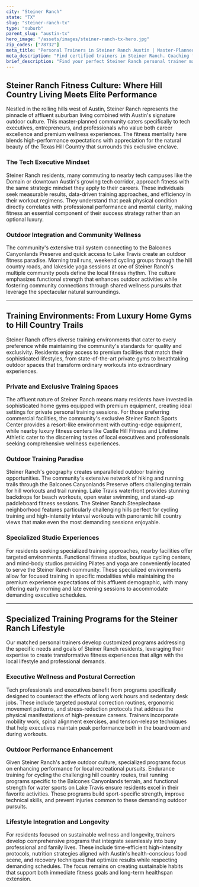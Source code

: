 ```yaml
---
city: "Steiner Ranch"
state: "TX"
slug: "steiner-ranch-tx"
type: "suburb"
parent_slug: "austin-tx"
hero_image: "/assets/images/steiner-ranch-tx-hero.jpg"
zip_codes: ["78732"]
meta_title: "Personal Trainers in Steiner Ranch Austin | Master-Planned Community Fitness"
meta_description: "Find certified trainers in Steiner Ranch. Coaching focused on planned community amenities, Lake Austin access, and executive family health."
brief_description: "Find your perfect Steiner Ranch personal trainer match today. Our elite service connects you with certified fitness professionals who specialize in the unique needs of Austin's tech executives, outdoor enthusiasts, and growth-focused residents. Whether you prefer hill country trail workouts, private home sessions, or exclusive gym training, we match you with experts in functional fitness, postural correction, and endurance training. Serving the entire Steiner Ranch community with personalized matching to help you achieve peak performance and optimal wellness. Start your transformation with Austin's premier trainer matching service tailored specifically for our affluent suburban lifestyle."
---
```

## Steiner Ranch Fitness Culture: Where Hill Country Living Meets Elite Performance

Nestled in the rolling hills west of Austin, Steiner Ranch represents the pinnacle of affluent suburban living combined with Austin's signature outdoor culture. This master-planned community caters specifically to tech executives, entrepreneurs, and professionals who value both career excellence and premium wellness experiences. The fitness mentality here blends high-performance expectations with appreciation for the natural beauty of the Texas Hill Country that surrounds this exclusive enclave.

### The Tech Executive Mindset
Steiner Ranch residents, many commuting to nearby tech campuses like the Domain or downtown Austin's growing tech corridor, approach fitness with the same strategic mindset they apply to their careers. These individuals seek measurable results, data-driven training approaches, and efficiency in their workout regimens. They understand that peak physical condition directly correlates with professional performance and mental clarity, making fitness an essential component of their success strategy rather than an optional luxury.

### Outdoor Integration and Community Wellness
The community's extensive trail system connecting to the Balcones Canyonlands Preserve and quick access to Lake Travis create an outdoor fitness paradise. Morning trail runs, weekend cycling groups through the hill country roads, and lakeside yoga sessions at one of Steiner Ranch's multiple community pools define the local fitness rhythm. The culture emphasizes functional strength that enhances outdoor activities while fostering community connections through shared wellness pursuits that leverage the spectacular natural surroundings.

---

## Training Environments: From Luxury Home Gyms to Hill Country Trails

Steiner Ranch offers diverse training environments that cater to every preference while maintaining the community's standards for quality and exclusivity. Residents enjoy access to premium facilities that match their sophisticated lifestyles, from state-of-the-art private gyms to breathtaking outdoor spaces that transform ordinary workouts into extraordinary experiences.

### Private and Exclusive Training Spaces
The affluent nature of Steiner Ranch means many residents have invested in sophisticated home gyms equipped with premium equipment, creating ideal settings for private personal training sessions. For those preferring commercial facilities, the community's exclusive Steiner Ranch Sports Center provides a resort-like environment with cutting-edge equipment, while nearby luxury fitness centers like Castle Hill Fitness and Lifetime Athletic cater to the discerning tastes of local executives and professionals seeking comprehensive wellness experiences.

### Outdoor Training Paradise
Steiner Ranch's geography creates unparalleled outdoor training opportunities. The community's extensive network of hiking and running trails through the Balcones Canyonlands Preserve offers challenging terrain for hill workouts and trail running. Lake Travis waterfront provides stunning backdrops for beach workouts, open water swimming, and stand-up paddleboard fitness sessions. The Steiner Ranch Steeplechase neighborhood features particularly challenging hills perfect for cycling training and high-intensity interval workouts with panoramic hill country views that make even the most demanding sessions enjoyable.

### Specialized Studio Experiences
For residents seeking specialized training approaches, nearby facilities offer targeted environments. Functional fitness studios, boutique cycling centers, and mind-body studios providing Pilates and yoga are conveniently located to serve the Steiner Ranch community. These specialized environments allow for focused training in specific modalities while maintaining the premium experience expectations of this affluent demographic, with many offering early morning and late evening sessions to accommodate demanding executive schedules.

---

## Specialized Training Programs for the Steiner Ranch Lifestyle

Our matched personal trainers develop customized programs addressing the specific needs and goals of Steiner Ranch residents, leveraging their expertise to create transformative fitness experiences that align with the local lifestyle and professional demands.

### Executive Wellness and Postural Correction
Tech professionals and executives benefit from programs specifically designed to counteract the effects of long work hours and sedentary desk jobs. These include targeted postural correction routines, ergonomic movement patterns, and stress-reduction protocols that address the physical manifestations of high-pressure careers. Trainers incorporate mobility work, spinal alignment exercises, and tension-release techniques that help executives maintain peak performance both in the boardroom and during workouts.

### Outdoor Performance Enhancement
Given Steiner Ranch's active outdoor culture, specialized programs focus on enhancing performance for local recreational pursuits. Endurance training for cycling the challenging hill country routes, trail running programs specific to the Balcones Canyonlands terrain, and functional strength for water sports on Lake Travis ensure residents excel in their favorite activities. These programs build sport-specific strength, improve technical skills, and prevent injuries common to these demanding outdoor pursuits.

### Lifestyle Integration and Longevity
For residents focused on sustainable wellness and longevity, trainers develop comprehensive programs that integrate seamlessly into busy professional and family lives. These include time-efficient high-intensity protocols, nutrition strategies aligned with Austin's health-conscious food scene, and recovery techniques that optimize results while respecting demanding schedules. The focus remains on creating sustainable habits that support both immediate fitness goals and long-term healthspan extension.